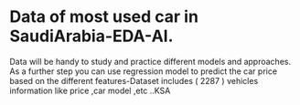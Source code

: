 

# Data of most used car in SaudiArabia-EDA-AI.
Data will be handy to study and practice different models and approaches. As a further step you can use regression model to predict the car price based on the different features-Dataset includes ( 2287 ) vehicles information like price ,car model ,etc ..KSA
